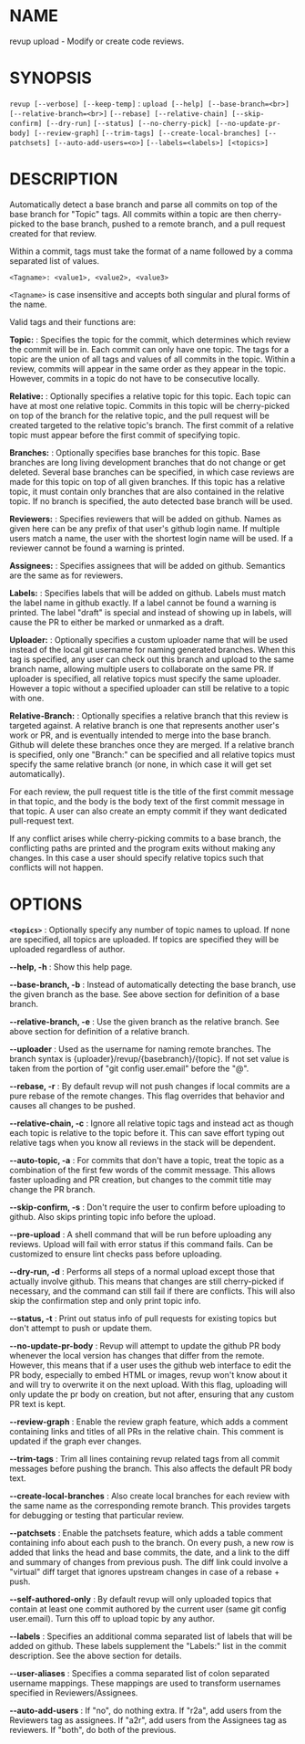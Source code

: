 # NAME

revup upload - Modify or create code reviews.

# SYNOPSIS

`revup [--verbose] [--keep-temp]`
: `upload [--help] [--base-branch=<br>] [--relative-branch=<br>]`
`[--rebase] [--relative-chain] [--skip-confirm] [--dry-run]`
`[--status] [--no-cherry-pick] [--no-update-pr-body] [--review-graph]`
`[--trim-tags] [--create-local-branches] [--patchsets] [--auto-add-users=<o>]`
`[--labels=<labels>] [<topics>]`

# DESCRIPTION

Automatically detect a base branch and parse all commits on top
of the base branch for "Topic" tags. All commits within a topic
are then cherry-picked to the base branch, pushed to a remote
branch, and a pull request created for that review.

Within a commit, tags must take the format of a name followed
by a comma separated list of values.

    <Tagname>: <value1>, <value2>, <value3>

`<Tagname>` is case insensitive and accepts both singular and plural
forms of the name.

Valid tags and their functions are:

**Topic:**
: Specifies the topic for the commit, which determines which review
the commit will be in. Each commit can only have one topic. The tags
for a topic are the union of all tags and values of all commits in the
topic. Within a review, commits will appear in the same order as they
appear in the topic. However, commits in a topic do not have to be
consecutive locally.

**Relative:**
: Optionally specifies a relative topic for this topic. Each topic can
have at most one relative topic. Commits in this topic will be cherry-picked
on top of the branch for the relative topic, and the pull request will
be created targeted to the relative topic's branch. The first commit
of a relative topic must appear before the first commit of specifying
topic.

**Branches:**
: Optionally specifies base branches for this topic. Base branches are long
living development branches that do not change or get deleted. Several base
branches can be specified, in which case reviews are made for this topic on top
of all given branches. If this topic has a relative topic, it must contain
only branches that are also contained in the relative topic. If no branch
is specified, the auto detected base branch will be used.

**Reviewers:**
: Specifies reviewers that will be added on github. Names as given here can be
any prefix of that user's github login name. If multiple users match a name,
the user with the shortest login name will be used. If a reviewer cannot
be found a warning is printed.

**Assignees:**
: Specifies assignees that will be added on github. Semantics are the same as
for reviewers.

**Labels:**
: Specifies labels that will be added on github. Labels must match the label
name in github exactly. If a label cannot be found a warning is printed. The
label "draft" is special and instead of showing up in labels, will cause the
PR to either be marked or unmarked as a draft.

**Uploader:**
: Optionally specifies a custom uploader name that will be used instead of the
local git username for naming generated branches. When this tag is specified,
any user can check out this branch and upload to the same branch name, allowing
multiple users to collaborate on the same PR. If uploader is specified, all
relative topics must specify the same uploader. However a topic without a
specified uploader can still be relative to a topic with one.

**Relative-Branch:**
: Optionally specifies a relative branch that this review is targeted against.
A relative branch is one that represents another user's work or PR, and is
eventually intended to merge into the base branch. Github will delete these
branches once they are merged. If a relative branch is specified, only one
"Branch:" can be specified and all relative topics must specify the same
relative branch (or none, in which case it will get set automatically).

For each review, the pull request title is the title of the first commit
message in that topic, and the body is the body text of the first commit
message in that topic. A user can also create an empty commit if they
want dedicated pull-request text.

If any conflict arises while cherry-picking commits to a base branch,
the conflicting paths are printed and the program exits without making
any changes. In this case a user should specify relative topics such
that conflicts will not happen.

# OPTIONS

**`<topics>`**
: Optionally specify any number of topic names to upload. If none are
specified, all topics are uploaded. If topics are specified they will
be uploaded regardless of author.

**--help, -h**
: Show this help page.

**--base-branch, -b**
: Instead of automatically detecting the base branch, use the given
branch as the base. See above section for definition of a base branch.

**--relative-branch, -e**
: Use the given branch as the relative branch. See above section for
definition of a relative branch.

**--uploader**
: Used as the username for naming remote branches. The branch syntax
is {uploader}/revup/{basebranch}/{topic}. If not set value is taken
from the portion of "git config user.email" before the "@".

**--rebase, -r**
: By default revup will not push changes if local commits are a pure
rebase of the remote changes. This flag overrides that behavior and causes
all changes to be pushed.

**--relative-chain, -c**
: Ignore all relative topic tags and instead act as though each topic is
relative to the topic before it. This can save effort typing out relative
tags when you know all reviews in the stack will be dependent.

**--auto-topic, -a**
: For commits that don't have a topic, treat the topic as a combination of
the first few words of the commit message. This allows faster uploading
and PR creation, but changes to the commit title may change the PR branch.

**--skip-confirm, -s**
: Don't require the user to confirm before uploading to github. Also skips
printing topic info before the upload.

**--pre-upload**
: A shell command that will be run before uploading any reviews.
Upload will fail with error status if this command fails. Can be
customized to ensure lint checks pass before uploading.

**--dry-run, -d**
: Performs all steps of a normal upload except those that actually involve
github. This means that changes are still cherry-picked if necessary, and
the command can still fail if there are conflicts. This will also skip the
confirmation step and only print topic info.

**--status, -t**
: Print out status info of pull requests for existing topics but don't attempt
to push or update them.

**--no-update-pr-body**
: Revup will attempt to update the github PR body whenever the local version
has changes that differ from the remote. However, this means that if a user
uses the github web interface to edit the PR body, especially to embed
HTML or images, revup won't know about it and will try to overwrite it on
the next upload. With this flag, uploading will only update the pr body
on creation, but not after, ensuring that any custom PR text is kept.

**--review-graph**
: Enable the review graph feature, which adds a comment containing links and
titles of all PRs in the relative chain. This comment is updated if the graph
ever changes.

**--trim-tags**
: Trim all lines containing revup related tags from all commit messages before
pushing the branch. This also affects the default PR body text.

**--create-local-branches**
: Also create local branches for each review with the same name as the
corresponding remote branch. This provides targets for debugging or testing
that particular review.

**--patchsets**
: Enable the patchsets feature, which adds a table comment containing info about each push
to the branch. On every push, a new row is added that links the head and base commits,
the date, and a link to the diff and summary of changes from previous push. The diff
link could involve a "virtual" diff target that ignores upstream changes in case
of a rebase + push.

**--self-authored-only**
: By default revup will only uploaded topics that contain at least one commit authored
by the current user (same git config user.email). Turn this off to upload topic by any
author.

**--labels**
: Specifies an additional comma separated list of labels that will be added on
github. These labels supplement the "Labels:" list in the commit description. See
the above section for details.

**--user-aliases**
: Specifies a comma separated list of colon separated username mappings. These
mappings are used to transform usernames specified in Reviewers/Assignees.

**--auto-add-users**
: If "no", do nothing extra. If "r2a", add users from the Reviewers tag as assignees.
If "a2r", add users from the Assignees tag as reviewers. If "both", do both of the previous.

